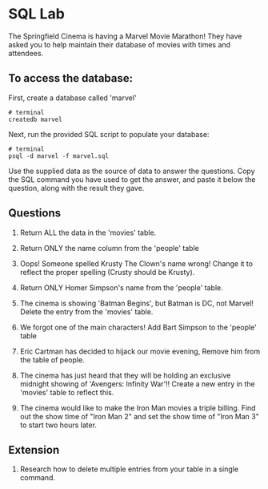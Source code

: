 # SQL Lab

The Springfield Cinema is having a Marvel Movie Marathon! They have asked you to help maintain their database of movies with times and attendees.

## To access the database:

First, create a database called 'marvel'

```
# terminal
createdb marvel
```

Next, run the provided SQL script to populate your database:

```
# terminal
psql -d marvel -f marvel.sql
```

Use the supplied data as the source of data to answer the questions. Copy the SQL command you have used to get the answer, and paste it below the question, along with the result they gave.

## Questions

1.  Return ALL the data in the 'movies' table.

<!-- SELECT * FROM movies;

 id |                title                | year | show_time 
----+-------------------------------------+------+-----------
  1 | Iron Man                            | 2008 | 17:00
  2 | The Incredible Hulk                 | 2008 | 23:55
  3 | Iron Man 2                          | 2010 | 18:45
  4 | Thor                                | 2011 | 15:45
  5 | Captain America: The First Avenger  | 2011 | 14:15
  6 | Avengers Assemble                   | 2012 | 14:45
  7 | Iron Man 3                          | 2013 | 21:55
  8 | Thor: The Dark World                | 2013 | 22:55
  9 | Batman Begins                       | 2005 | 13:40
 10 | Captain America: The Winter Soldier | 2014 | 18:25
 11 | Guardians of the Galaxy             | 2014 | 13:10
 12 | Avengers: Age of Ultron             | 2015 | 20:20
 13 | Ant-Man                             | 2015 | 13:00
 14 | Captain America: Civil War          | 2016 | 12:35
 15 | Doctor Strange                      | 2016 | 22:00
 16 | Guardians of the Galaxy 2           | 2017 | 14:05
 17 | Spider-Man: Homecoming              | 2017 | 23:00
 18 | Thor: Ragnarok                      | 2017 | 22:10
 19 | Black Panther                       | 2018 | 21:00
(19 rows) -->


2.  Return ONLY the name column from the 'people' table

<!-- SELECT name FROM people;

name         
----------------------
 Homer Simpson
 Marge Simpson
 Lisa Simpson
 Maggie Simpson
 Patty Bouvier
 Selma Bouvier
 Kent Brockman
 Ned Flanders
 Barney Gumble
 Itchy
 Eric Cartman
 Scratchy
 Crusty the Clown
 Montgomery Burns
 Mayor Joe Quimby
 Groundskeeper Willie
(16 rows)
 -->


3.  Oops! Someone spelled Krusty The Clown's name wrong! Change it to reflect the proper spelling (Crusty should be Krusty).

<!-- UPDATE people SET name = 'Krusty the Clown' WHERE name = 'Crusty the Clown'; -->

<!-- SELECT name FROM people; -->


4.  Return ONLY Homer Simpson's name from the 'people' table.

<!-- SELECT name FROM people WHERE name = 'Homer Simpson'; -->


5.  The cinema is showing 'Batman Begins', but Batman is DC, not Marvel! Delete the entry from the 'movies' table.

<!-- DELETE FROM movies WHERE title = 'Batman Begins'; -->

6.  We forgot one of the main characters! Add Bart Simpson to the 'people' table

<!-- INSERT INTO people (name) VALUES ('Bart Simpson'); -->

7.  Eric Cartman has decided to hijack our movie evening, Remove him from the table of people.

<!-- DELETE FROM people WHERE name = 'Eric Cartman'; -->


8.  The cinema has just heard that they will be holding an exclusive midnight showing of 'Avengers: Infinity War'!! Create a new entry in the 'movies' table to reflect this.

<!-- INSERT INTO movies (title, year, show_time) VALUES ('Avengers: Infinity War', 2018 '00:00'); -->

9.  The cinema would like to make the Iron Man movies a triple billing. Find out the show time of "Iron Man 2" and set the show time of "Iron Man 3" to start two hours later.

<!-- UPDATE movies SET show_time = '20:45' WHERE title = 'Iron Man 2'; -->

## Extension

1.  Research how to delete multiple entries from your table in a single command.

<!-- DELETE FROM movies WHERE title IN ('Guardians of the Galaxy', 'Spider-Man: Homecoming'); -->
